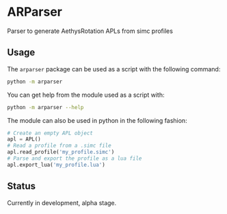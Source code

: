 # ARParser

Parser to generate AethysRotation APLs from simc profiles

## Usage

The `arparser` package can be used as a script with the following command:

```bash
python -m arparser
```

You can get help from the module used as a script with:

```bash
python -m arparser --help
```

The module can also be used in python in the following fashion:

```python
# Create an empty APL object
apl = APL()
# Read a profile from a .simc file
apl.read_profile('my_profile.simc')
# Parse and export the profile as a lua file
apl.export_lua('my_profile.lua')
```

## Status

Currently in development, alpha stage.
